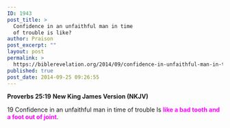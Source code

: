 ```yaml
---
ID: 1943
post_title: >
  Confidence in an unfaithful man in time
  of trouble is like?
author: Praison
post_excerpt: ""
layout: post
permalink: >
  https://biblerevelation.org/2014/09/confidence-in-unfaithful-man-in-time-of-trouble/
published: true
post_date: 2014-09-25 09:26:55
---
```

<strong>Proverbs 25:19</strong>
<strong> New King James Version (NKJV)</strong>

19 Confidence in an unfaithful man in time of trouble
Is <span style="color: #ff00ff;"><strong>like a bad tooth and a foot out of joint</strong></span>.